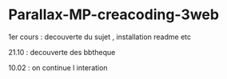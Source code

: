 # Parallax-MP-creacoding-3web

1er cours : decouverte du sujet , installation readme etc

21.10 : decouverte des bbtheque

10.02 : on continue l interation
